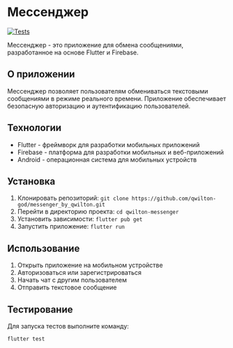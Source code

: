 # Мессенджер

[![Tests](https://github.com/qwilton-god/messenger_by_qwilton/actions/workflows/test.yml/badge.svg)](https://github.com/qwilton-god/messenger_by_qwilton/actions/workflows/test.yml)

Мессенджер - это приложение для обмена сообщениями, разработанное на основе Flutter и Firebase.

## О приложении

Мессенджер позволяет пользователям обмениваться текстовыми сообщениями в режиме реального времени. Приложение обеспечивает безопасную авторизацию и аутентификацию пользователей.

## Технологии

* Flutter - фреймворк для разработки мобильных приложений
* Firebase - платформа для разработки мобильных и веб-приложений
* Android - операционная система для мобильных устройств

## Установка

1. Клонировать репозиторий: `git clone https://github.com/qwilton-god/messenger_by_qwilton.git`
2. Перейти в директорию проекта: `cd qwilton-messenger`
3. Установить зависимости: `flutter pub get`
4. Запустить приложение: `flutter run`

## Использование

1. Открыть приложение на мобильном устройстве
2. Авторизоваться или зарегистрироваться
3. Начать чат с другим пользователем
4. Отправить текстовое сообщение

## Тестирование

Для запуска тестов выполните команду:
```bash
flutter test
```
